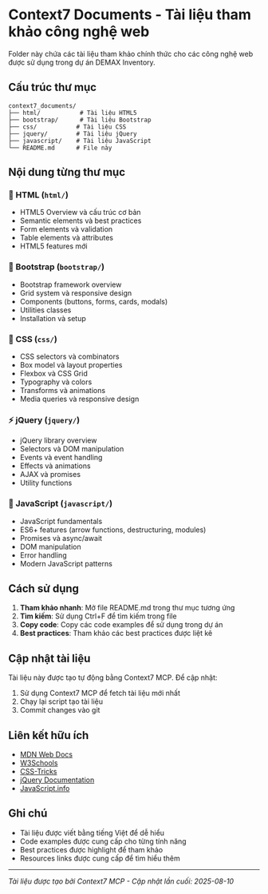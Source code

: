 # Context7 Documents - Tài liệu tham khảo công nghệ web

Folder này chứa các tài liệu tham khảo chính thức cho các công nghệ web được sử dụng trong dự án DEMAX Inventory.

## Cấu trúc thư mục

```
context7_documents/
├── html/           # Tài liệu HTML5
├── bootstrap/      # Tài liệu Bootstrap
├── css/           # Tài liệu CSS
├── jquery/        # Tài liệu jQuery
├── javascript/    # Tài liệu JavaScript
└── README.md      # File này
```

## Nội dung từng thư mục

### 📄 HTML (`html/`)
- HTML5 Overview và cấu trúc cơ bản
- Semantic elements và best practices
- Form elements và validation
- Table elements và attributes
- HTML5 features mới

### 🎨 Bootstrap (`bootstrap/`)
- Bootstrap framework overview
- Grid system và responsive design
- Components (buttons, forms, cards, modals)
- Utilities classes
- Installation và setup

### 🎯 CSS (`css/`)
- CSS selectors và combinators
- Box model và layout properties
- Flexbox và CSS Grid
- Typography và colors
- Transforms và animations
- Media queries và responsive design

### ⚡ jQuery (`jquery/`)
- jQuery library overview
- Selectors và DOM manipulation
- Events và event handling
- Effects và animations
- AJAX và promises
- Utility functions

### 🚀 JavaScript (`javascript/`)
- JavaScript fundamentals
- ES6+ features (arrow functions, destructuring, modules)
- Promises và async/await
- DOM manipulation
- Error handling
- Modern JavaScript patterns

## Cách sử dụng

1. **Tham khảo nhanh**: Mở file README.md trong thư mục tương ứng
2. **Tìm kiếm**: Sử dụng Ctrl+F để tìm kiếm trong file
3. **Copy code**: Copy các code examples để sử dụng trong dự án
4. **Best practices**: Tham khảo các best practices được liệt kê

## Cập nhật tài liệu

Tài liệu này được tạo tự động bằng Context7 MCP. Để cập nhật:

1. Sử dụng Context7 MCP để fetch tài liệu mới nhất
2. Chạy lại script tạo tài liệu
3. Commit changes vào git

## Liên kết hữu ích

- [MDN Web Docs](https://developer.mozilla.org/)
- [W3Schools](https://www.w3schools.com/)
- [CSS-Tricks](https://css-tricks.com/)
- [jQuery Documentation](https://api.jquery.com/)
- [JavaScript.info](https://javascript.info/)

## Ghi chú

- Tài liệu được viết bằng tiếng Việt để dễ hiểu
- Code examples được cung cấp cho từng tính năng
- Best practices được highlight để tham khảo
- Resources links được cung cấp để tìm hiểu thêm

---
*Tài liệu được tạo bởi Context7 MCP - Cập nhật lần cuối: 2025-08-10*
